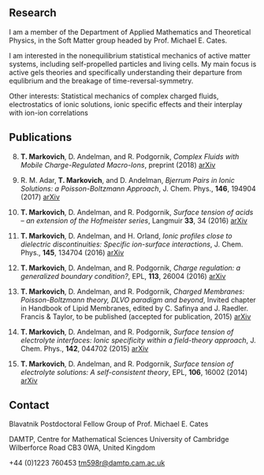 ## Research

I am a member of the Department of Applied Mathematics and Theoretical Physics, in the Soft Matter group headed by Prof. Michael E. Cates. 

I am interested in the nonequilibrium statistical mechanics of active matter systems, including self-propelled particles and living cells. My main focus is active gels theories and specifically understanding their departure from equlibrium and the breakage of time-reversal-symmetry.

Other interests: Statistical mechanics of complex charged fluids, electrostatics of ionic solutions, ionic specific effects and their interplay with ion-ion correlations

## Publications

8. **T. Markovich**, D. Andelman, and R. Podgornik, *Complex Fluids with Mobile Charge-Regulated Macro-Ions*, preprint (2018)    [arXiv](https://arxiv.org/abs/1708.06921)

7.	R. M. Adar, **T. Markovich**, and D. Andelman, *Bjerrum Pairs in Ionic Solutions: a Poisson-Boltzmann Approach*, J. Chem. Phys., **146**, 194904 (2017)   [arXiv](https://arxiv.org/abs/1702.04853 )

6.	**T. Markovich**, D. Andelman, and R. Podgornik, *Surface tension of acids – an extension of the Hofmeister series*, Langmuir **33**, 34 (2016)   [arXiv](http://arxiv.org/abs/1608.07797 )

5.	**T. Markovich**, D. Andelman, and H. Orland, *Ionic profiles close to dielectric discontinuities: Specific ion-surface interactions*, J. Chem. Phys., **145**, 134704 (2016)   [arXiv](http://arxiv.org/abs/1607.06375)

4.	**T. Markovich**, D. Andelman, and R. Podgornik, *Charge regulation: a generalized boundary condition?*, EPL, **113**, 26004 (2016)   [arXiv](http://arxiv.org/abs/1510.05442)

3.	**T. Markovich**, D. Andelman, and R. Podgornik, *Charged Membranes: Poisson-Boltzmann theory, DLVO paradigm and beyond*, Invited chapter in Handbook of Lipid Membranes, edited by C. Safinya and J. Raedler. Francis & Taylor, to be published (accepted for publication, 2015)   [arXiv](https://arxiv.org/abs/1603.09451)

2.	**T. Markovich**, D. Andelman, and R. Podgornik, *Surface tension of electrolyte interfaces: Ionic specificity within a field-theory approach*, J. Chem. Phys., **142**, 044702 (2015)    [arXiv](http://arxiv.org/abs/1411.5222)

1.	**T. Markovich**, D. Andelman, and R. Podgornik, *Surface tension of electrolyte solutions: A self-consistent theory*, EPL, **106**, 16002 (2014)   [arXiv](http://arxiv.org/abs/1305.3142)


## Contact
Blavatnik Postdoctoral Fellow
Group of Prof. Michael E. Cates 

DAMTP, Centre for Mathematical Sciences 
University of Cambridge 
Wilberforce Road 
CB3 0WA, United Kingdom 

+44 (0)1223 760453
tm598r@damtp.cam.ac.uk
